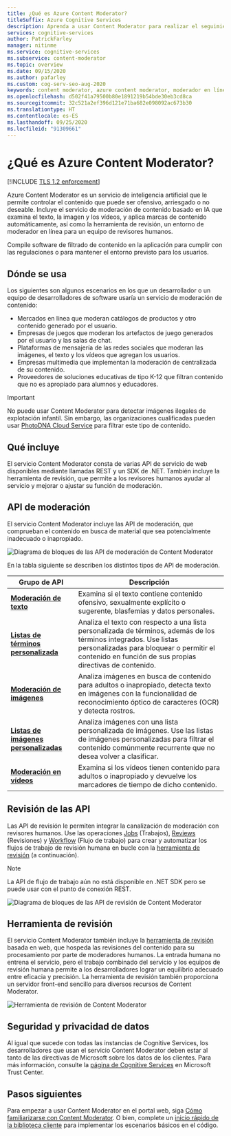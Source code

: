 ```yaml
---
title: ¿Qué es Azure Content Moderator?
titleSuffix: Azure Cognitive Services
description: Aprenda a usar Content Moderator para realizar el seguimiento, marcar, evaluar y filtrar material inapropiado en el contenido creado por los usuarios.
services: cognitive-services
author: PatrickFarley
manager: nitinme
ms.service: cognitive-services
ms.subservice: content-moderator
ms.topic: overview
ms.date: 09/15/2020
ms.author: pafarley
ms.custom: cog-serv-seo-aug-2020
keywords: content moderator, azure content moderator, moderador en línea, software de filtrado de contenido, servicio de moderación de contenido
ms.openlocfilehash: d502f41a79500b80e1891219b54bde30eb3cd8ca
ms.sourcegitcommit: 32c521a2ef396d121e71ba682e098092ac673b30
ms.translationtype: HT
ms.contentlocale: es-ES
ms.lasthandoff: 09/25/2020
ms.locfileid: "91309661"
---
```

# <a name="what-is-azure-content-moderator"></a>¿Qué es Azure Content Moderator?

[!INCLUDE [TLS 1.2 enforcement](../../../includes/cognitive-services-tls-announcement.md)]

Azure Content Moderator es un servicio de inteligencia artificial que le permite controlar el contenido que puede ser ofensivo, arriesgado o no deseable. Incluye el servicio de moderación de contenido basado en IA que examina el texto, la imagen y los vídeos, y aplica marcas de contenido automáticamente, así como la herramienta de revisión, un entorno de moderador en línea para un equipo de revisores humanos.

Compile software de filtrado de contenido en la aplicación para cumplir con las regulaciones o para mantener el entorno previsto para los usuarios.

## <a name="where-its-used"></a>Dónde se usa

Los siguientes son algunos escenarios en los que un desarrollador o un equipo de desarrolladores de software usaría un servicio de moderación de contenido:

- Mercados en línea que moderan catálogos de productos y otro contenido generado por el usuario.
- Empresas de juegos que moderan los artefactos de juego generados por el usuario y las salas de chat.
- Plataformas de mensajería de las redes sociales que moderan las imágenes, el texto y los vídeos que agregan los usuarios.
- Empresas multimedia que implementan la moderación de centralizada de su contenido.
- Proveedores de soluciones educativas de tipo K-12 que filtran contenido que no es apropiado para alumnos y educadores.

> [!IMPORTANT]
> No puede usar Content Moderator para detectar imágenes ilegales de explotación infantil. Sin embargo, las organizaciones cualificadas pueden usar [PhotoDNA Cloud Service](https://www.microsoft.com/photodna "Microsoft PhotoDNA Cloud Service") para filtrar este tipo de contenido.

## <a name="what-it-includes"></a>Qué incluye

El servicio Content Moderator consta de varias API de servicio de web disponibles mediante llamadas REST y un SDK de .NET. También incluye la herramienta de revisión, que permite a los revisores humanos ayudar al servicio y mejorar o ajustar su función de moderación.

## <a name="moderation-apis"></a>API de moderación

El servicio Content Moderator incluye las API de moderación, que comprueban el contenido en busca de material que sea potencialmente inadecuado o inapropiado.

![Diagrama de bloques de las API de moderación de Content Moderator](images/content-moderator-mod-api.png)

En la tabla siguiente se describen los distintos tipos de API de moderación.

| Grupo de API | Descripción |
| ------ | ----------- |
|[**Moderación de texto**](text-moderation-api.md)| Examina si el texto contiene contenido ofensivo, sexualmente explícito o sugerente, blasfemias y datos personales.|
|[**Listas de términos personalizada**](try-terms-list-api.md)| Analiza el texto con respecto a una lista personalizada de términos, además de los términos integrados. Use listas personalizadas para bloquear o permitir el contenido en función de sus propias directivas de contenido.|  
|[**Moderación de imágenes**](image-moderation-api.md)| Analiza imágenes en busca de contenido para adultos o inapropiado, detecta texto en imágenes con la funcionalidad de reconocimiento óptico de caracteres (OCR) y detecta rostros.|
|[**Listas de imágenes personalizadas**](try-image-list-api.md)| Analiza imágenes con una lista personalizada de imágenes. Use las listas de imágenes personalizadas para filtrar el contenido comúnmente recurrente que no desea volver a clasificar.|
|[**Moderación en vídeos**](video-moderation-api.md)| Examina si los vídeos tienen contenido para adultos o inapropiado y devuelve los marcadores de tiempo de dicho contenido.|

## <a name="review-apis"></a>Revisión de las API

Las API de revisión le permiten integrar la canalización de moderación con revisores humanos. Use las operaciones [Jobs](review-api.md#jobs) (Trabajos), [Reviews](review-api.md#reviews) (Revisiones) y [Workflow](review-api.md#workflows) (Flujo de trabajo) para crear y automatizar los flujos de trabajo de revisión humana en bucle con la [herramienta de revisión](#review-tool) (a continuación).

> [!NOTE]
> La API de flujo de trabajo aún no está disponible en .NET SDK pero se puede usar con el punto de conexión REST.

![Diagrama de bloques de las API de revisión de Content Moderator](images/content-moderator-rev-api.png)

## <a name="review-tool"></a>Herramienta de revisión

El servicio Content Moderator también incluye la [herramienta de revisión](Review-Tool-User-Guide/human-in-the-loop.md) basada en web, que hospeda las revisiones del contenido para su procesamiento por parte de moderadores humanos. La entrada humana no entrena el servicio, pero el trabajo combinado del servicio y los equipos de revisión humana permite a los desarrolladores lograr un equilibrio adecuado entre eficacia y precisión. La herramienta de revisión también proporciona un servidor front-end sencillo para diversos recursos de Content Moderator.

![Herramienta de revisión de Content Moderator](images/homepage.PNG)

## <a name="data-privacy-and-security"></a>Seguridad y privacidad de datos

Al igual que sucede con todas las instancias de Cognitive Services, los desarrolladores que usan el servicio Content Moderator deben estar al tanto de las directivas de Microsoft sobre los datos de los clientes. Para más información, consulte la [página de Cognitive Services](https://www.microsoft.com/trustcenter/cloudservices/cognitiveservices) en Microsoft Trust Center.

## <a name="next-steps"></a>Pasos siguientes

Para empezar a usar Content Moderator en el portal web, siga [Cómo familiarizarse con Content Moderator](quick-start.md). O bien, complete un [inicio rápido de la biblioteca cliente](client-libraries.md) para implementar los escenarios básicos en el código.